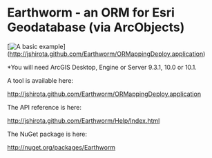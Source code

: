 Earthworm - an ORM for Esri Geodatabase (via ArcObjects)
=========

[![A basic example](https://raw.github.com/jshirota/Earthworm/gh-pages/Images/screenshot.png "Click here to install!")]
(http://jshirota.github.com/Earthworm/ORMappingDeploy.application)

*You will need ArcGIS Desktop, Engine or Server 9.3.1, 10.0 or 10.1.

A tool is available here:

http://jshirota.github.com/Earthworm/ORMappingDeploy.application

The API reference is here:

http://jshirota.github.com/Earthworm/Help/Index.html

The NuGet package is here:

http://nuget.org/packages/Earthworm

